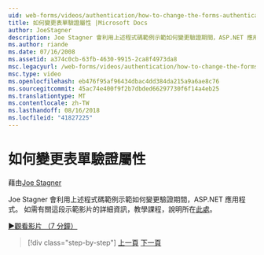 ```yaml
---
uid: web-forms/videos/authentication/how-to-change-the-forms-authentication-properties
title: 如何變更表單驗證屬性 |Microsoft Docs
author: JoeStagner
description: Joe Stagner 會利用上述程式碼範例示範如何變更驗證期間，ASP.NET 應用程式。 如需有關第的詳細資訊...
ms.author: riande
ms.date: 07/16/2008
ms.assetid: a374c0cb-63fb-4630-9915-2ca8f4973da8
msc.legacyurl: /web-forms/videos/authentication/how-to-change-the-forms-authentication-properties
msc.type: video
ms.openlocfilehash: eb476f95af96434dbac4dd384da215a9a6ae8c76
ms.sourcegitcommit: 45ac74e400f9f2b7dbded66297730f6f14a4eb25
ms.translationtype: MT
ms.contentlocale: zh-TW
ms.lasthandoff: 08/16/2018
ms.locfileid: "41827225"
---
```

<a name="how-to-change-the-forms-authentication-properties"></a>如何變更表單驗證屬性
====================
藉由[Joe Stagner](https://github.com/JoeStagner)

Joe Stagner 會利用上述程式碼範例示範如何變更驗證期間，ASP.NET 應用程式。 如需有關這段示範影片的詳細資訊，教學課程，說明所在[此處](../../overview/older-versions-security/introduction/forms-authentication-configuration-and-advanced-topics-vb.md)。

[&#9654;觀看影片 （7 分鐘）](https://channel9.msdn.com/Blogs/ASP-NET-Site-Videos/how-to-change-the-forms-authentication-properties)

> [!div class="step-by-step"]
> [上一頁](using-basic-forms-authentication-in-aspnet.md)
> [下一頁](how-to-setup-and-use-cookie-less-authentication-in-an-aspnet-application.md)
